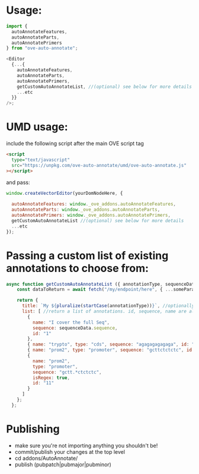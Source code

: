 # Usage:

```js
import {
  autoAnnotateFeatures,
  autoAnnotateParts,
  autoAnnotatePrimers
} from "ove-auto-annotate";

<Editor
  {...{ 
    autoAnnotateFeatures, 
    autoAnnotateParts, 
    autoAnnotatePrimers, 
    getCustomAutoAnnotateList, //(optional) see below for more details 
    ...etc 
  }}
/>;
```

# UMD usage:
include the following script after the main OVE script tag

```html
<script
  type="text/javascript"
  src="https://unpkg.com/ove-auto-annotate/umd/ove-auto-annotate.js"
></script>
```

and pass:

```js
window.createVectorEditor(yourDomNodeHere, {
  
  autoAnnotateFeatures: window._ove_addons.autoAnnotateFeatures,
  autoAnnotateParts: window._ove_addons.autoAnnotateParts,
  autoAnnotatePrimers: window._ove_addons.autoAnnotatePrimers,
  getCustomAutoAnnotateList //(optional) see below for more details
  ...etc
});
```

# Passing a custom list of existing annotations to choose from: 

```js
async function getCustomAutoAnnotateList ({ annotationType, sequenceData }) { //annotationType = feature|part|oligo
    const dataToReturn = await fetch("/my/endpoint/here", { ...someParams }); //hit your endpoint here

    return {
      title: `My ${pluralize(startCase(annotationType))}`, //optionally choose a title for the tab
      list: [ //return a list of annotations. id, sequence, name are all required. type and isRegex are optional. IUPAC substitutions are allowed in non isRegex annotations
        {
          name: "I cover the full Seq",
          sequence: sequenceData.sequence,
          id: "1"
        },
        { name: "trypto", type: "cds", sequence: "agagagagagaga", id: "9" },
        { name: "prom2", type: "promoter", sequence: "gcttctctctc", id: "10" },
        {
          name: "prom2",
          type: "promoter",
          sequence: "gctt.*ctctctc",
          isRegex: true,
          id: "11"
        }
      ]
    };
  };
```

# Publishing
- make sure you're not importing anything you shouldn't be! 
- commit/publish your changes at the top level
- cd addons/AutoAnnotate/
- publish (pubpatch|pubmajor|pubminor)

